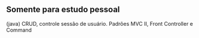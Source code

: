 ## Somente para estudo pessoal
(java) CRUD, controle sessão de usuário. Padrões MVC II, Front Controller e Command

